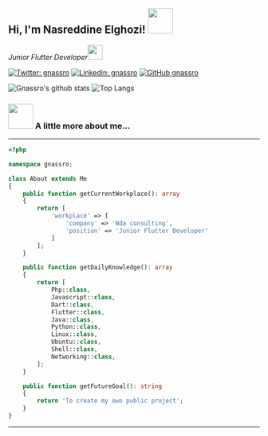 <h2> Hi, I'm Nasreddine Elghozi! <img src="https://media.giphy.com/media/mGcNjsfWAjY5AEZNw6/giphy.gif" width="50"></h2>
<p><em>Junior Flutter Developer<img src="https://media.giphy.com/media/WUlplcMpOCEmTGBtBW/giphy.gif" width="30"> 
</em></p>

[![Twitter: gnassro](https://img.shields.io/twitter/follow/gnassro?style=social)](https://twitter.com/gnassro)
[![Linkedin: gnassro](https://img.shields.io/badge/-gnassro?style=flat-square&logo=Linkedin&logoColor=white&link=https://www.linkedin.com/in/gnassro/)](https://www.linkedin.com/in/gnassro/)
[![GitHub gnassro](https://img.shields.io/github/followers/gnassro?label=follow&style=social)](https://github.com/gnassro)

![Gnassro's github stats](https://github-readme-stats.vercel.app/api?username=gnassro&layout=compact&show_icons=true&theme=radical&include_all_commits=true&count_private=true&hide_border=true) ![Top Langs](https://github-readme-stats.vercel.app/api/top-langs/?username=gnassro&layout=compact&show_icons=true&theme=radical&hide_border=true&langs_count=8&hide=swift,kotlin,Ruby,Objective-C)



### <img src="https://media.giphy.com/media/VgCDAzcKvsR6OM0uWg/giphy.gif" width="50"> A little more about me...  
---
```PHP
<?php

namespace gnassro;

class About extends Me
{
    public function getCurrentWorkplace(): array
    {
        return [
            'workplace' => [
                'company' => 'Nda consulting',
                'position' => 'Junior Flutter Developer'         
            ]
        ];
    }

    public function getDailyKnowledge(): array
    {
        return [
            Php::class,
            Javascript::class,
            Dart::class,
            Flutter::class,
            Java::class,
            Python::class,
            Linux::class,
            Ubuntu::class,
            Shell::class,
            Networking::class,
        ];
    }

    public function getFutureGoal(): string
    {
        return 'To create my own public project';
    }
}
```
---
